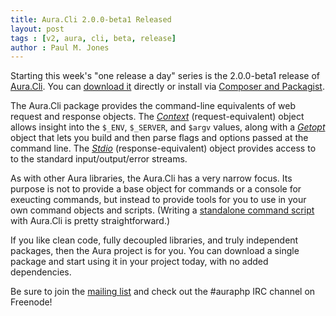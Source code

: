```yaml
---
title: Aura.Cli 2.0.0-beta1 Released
layout: post
tags : [v2, aura, cli, beta, release]
author : Paul M. Jones
---
```


Starting this week's "one release a day" series is the 2.0.0-beta1 release of [Aura.Cli](https://github.com/auraphp/Aura.Cli/tree/develop-2). You can [download it](https://github.com/auraphp/Aura.Cli/releases) directly or install via [Composer and Packagist](https://packagist.org/packages/aura/cli).

The Aura.Cli package provides the command-line equivalents of web request and response objects. The [_Context_](https://github.com/auraphp/Aura.Cli/tree/develop-2#context-discovery) (request-equivalent) object allows insight into the `$_ENV`, `$_SERVER`, and `$argv` values, along with a [_Getopt_](https://github.com/auraphp/Aura.Cli/tree/develop-2#getopt-support) object that lets you build and then parse flags and options passed at the command line. The [_Stdio_](https://github.com/auraphp/Aura.Cli/tree/develop-2#standard-inputoutput-streams) (response-equivalent) object provides access to to the standard input/output/error streams.

As with other Aura libraries, the Aura.Cli has a very narrow focus. Its purpose is not to provide a base object for commands or a console for exeucting commands, but instead to provide tools for you to use in your own command objects and scripts.  (Writing a [standalone command script](https://github.com/auraphp/Aura.Cli/tree/develop-2#writing-commands) with Aura.Cli is pretty straightforward.)

If you like clean code, fully decoupled libraries, and truly independent packages, then the Aura project is for you. You can download a single package and start using it in your project today, with no added dependencies.

Be sure to join the [mailing list](http://groups.google.com/group/auraphp) and check out the #auraphp IRC channel on Freenode!
